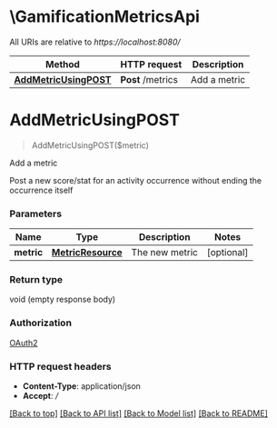 # \GamificationMetricsApi

All URIs are relative to *https://localhost:8080/*

Method | HTTP request | Description
------------- | ------------- | -------------
[**AddMetricUsingPOST**](GamificationMetricsApi.md#AddMetricUsingPOST) | **Post** /metrics | Add a metric


# **AddMetricUsingPOST**
> AddMetricUsingPOST($metric)

Add a metric

Post a new score/stat for an activity occurrence without ending the occurrence itself


### Parameters

Name | Type | Description  | Notes
------------- | ------------- | ------------- | -------------
 **metric** | [**MetricResource**](MetricResource.md)| The new metric | [optional] 

### Return type

void (empty response body)

### Authorization

[OAuth2](../README.md#OAuth2)

### HTTP request headers

 - **Content-Type**: application/json
 - **Accept**: */*

[[Back to top]](#) [[Back to API list]](../README.md#documentation-for-api-endpoints) [[Back to Model list]](../README.md#documentation-for-models) [[Back to README]](../README.md)

